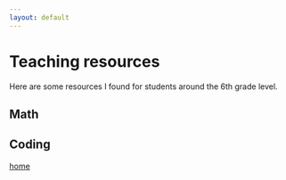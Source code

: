 ```yaml
---
layout: default
---
```


# Teaching resources

Here are some resources I found for students around the 6th grade level. 

## Math
## Coding

[home](./)
